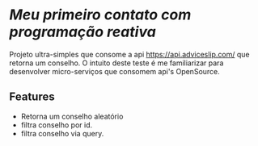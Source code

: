 # 
# _Meu primeiro contato com programação reativa_

Projeto ultra-simples que consome a api https://api.adviceslip.com/ que retorna um conselho. O intuito deste teste é me familiarizar para desenvolver micro-serviços que consomem api's OpenSource.

## Features

- Retorna um conselho aleatório
- filtra conselho por id.
- filtra conselho via query.
